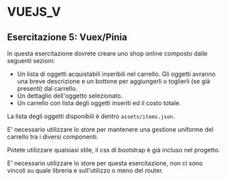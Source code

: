 # VUEJS_V

## Esercitazione 5: Vuex/Pinia

In questa esercitazione dovrete creare uno shop online composto dalle seguenti sezioni:

-   Un lista di oggetti acquistabili inseribili nel carrello. Gli oggetti avranno una breve descrizione e un bottone per aggiungerli o toglierli (se già presenti) dal carrello.
-   Un dettaglio dell'oggetto selezionato.
-   Un carrello con lista degli oggetti inseriti ed il costo totale.

La lista degli oggetti disponibili è dentro `assets/items.json`.

E' necessario utilizzare lo store per mantenere una gestione uniforme del carrello tra i diversi componenti.

Potete utilizzare qualsiasi stile, il css di bootstrap è già incluso nel progetto.

E' necessario utilizzare lo store per questa esercitazione, non ci sono vincoli su quale libreria e sull'utilizzo o meno del router.
